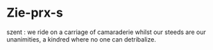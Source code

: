 # Zie-prx-s
szent : we ride on a carriage of camaraderie whilst our steeds are our unanimities, a kindred where no one can detribalize.
